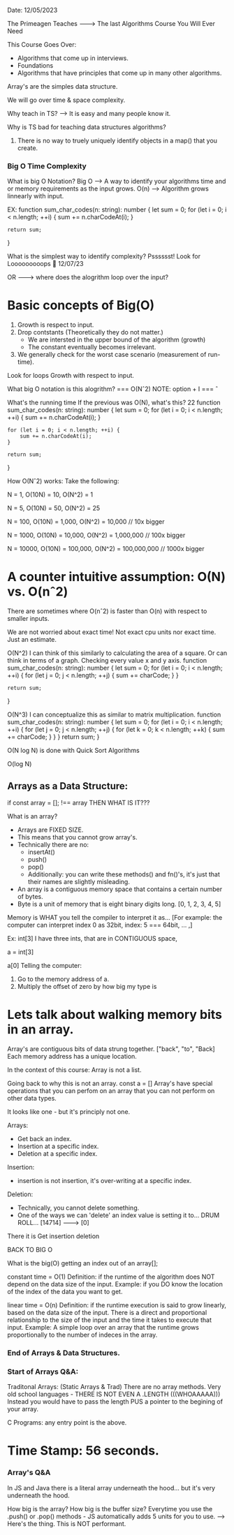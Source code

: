 Date: 12/05/2023

The Primeagen Teaches ---> The last Algorithms Course You Will Ever Need

This Course Goes Over:
- Algorithms that come up in interviews.
- Foundations
- Algorithms that have principles that come up in many other algorithms.

Array's are the simples data structure.

We will go over time & space complexity.

Why teach in TS? --> It is easy and many people know it. 

Why is TS bad for teaching data structures algorithms?
1. There is no way to truely uniquely identify objects in a map() that you create.


### Big O Time Complexity

What is big O Notation?
Big O --> A way to identify your algorithms time and or memory requirements as the input grows.
O(n) --> Algorithm grows linnearly with input.

EX: function sum_char_codes(n: string): number {
    let sum = 0;
    for (let i = 0; i < n.length; ++i) {
        sum += n.charCodeAt(i);
    }

    return sum;
}

What is the simplest way to identify complexity?
Psssssst! Look for Looooooooops 🔂
12/07/23

OR ---> where does the alogrithm loop over the input?

# Basic concepts of Big(O)
1. Growth is respect to input.
2. Drop contstants (Theoretically they do not matter.)
    - We are intersted in the upper bound of the algorithm (growth)
    - The constant eventually becomes irrelevant. 
3. We generally check for the worst case scenario (measurement of run-time). 

Look for loops
Growth with respect to input.


What big O notation is this alogrithm? === O(Nˆ2) 
NOTE: option + I === ˆ

What's the running time
If the previous was O(N), what's this?
22
function sum_char_codes(n: string): number {
    let sum = 0;
    for (let i = 0; i < n.length; ++i) {
        sum += n.charCodeAt(i);
    }

    for (let i = 0; i < n.length; ++i) {
        sum += n.charCodeAt(i);
    }

    return sum;
}

How O(Nˆ2) works: 
Take the following:

N = 1, O(10N) = 10, O(N^2) = 1


N = 5, O(10N) = 50, O(N^2) = 25


N = 100, O(10N) = 1,000, O(N^2) = 10,000 // 10x bigger


N = 1000, O(10N) = 10,000, O(N^2) = 1,000,000 // 100x bigger


N = 10000, O(10N) = 100,000, O(N^2) = 100,000,000 // 1000x bigger

# A counter intuitive assumption: O(N) vs. O(nˆ2)
There are sometimes where O(nˆ2) is faster than O(n) with respect to smaller inputs.

We are not worried about exact time! Not exact cpu units nor exact time. Just an estimate.

O(N^2)
I can think of this similarly to calculating the area of a square. Or can think in terms of a graph.
Checking every value x and y axis. 
function sum_char_codes(n: string): number {
    let sum = 0;
    for (let i = 0; i < n.length; ++i) {
        for (let j = 0; j < n.length; ++j) {
            sum += charCode;
        }
    }

    return sum;
}

O(N^3)
I can conceptualize this as similar to matrix multiplication.
function sum_char_codes(n: string): number {
    let sum = 0;
    for (let i = 0; i < n.length; ++i) {
        for (let j = 0; j < n.length; ++j) {
            for (let k = 0; k < n.length; ++k) {
                sum += charCode;
            }
        }
    }
    return sum;
}

O(N log N) is done with Quick Sort Algorithms

O(log N)

## Arrays as a Data Structure:

if const array = []; !== array THEN WHAT IS IT???

What is an array? 
- Arrays are FIXED SIZE.
- This means that you cannot grow array's.
- Technically there are no: 
    - insertAt() 
    - push()
    - pop()
    - Additionally: you can write these methods() and fn()'s, it's just that their names are slightly misleading.
- An array is a contiguous memory space that contains a certain number of bytes.
- Byte is a unit of memory that is eight binary digits long.
[0, 1, 2, 3, 4, 5]

Memory is WHAT you tell the compiler to interpret it as...
[For example: the computer can interpret index 0 as 32bit, index: 5 === 64bit, ... ,]

Ex: int[3]
I have three ints, that are in CONTIGUOUS space, 

a = int[3]

a[0]
Telling the computer: 
1. Go to the memory address of a.
2. Multiply the offset of zero by how big my type is 

# Lets talk about walking memory bits in an array.
Array's are contiguous bits of data strung together. ["back", "to", "Back]
Each memory address has a unique location.

In the context of this course: Array is not a list. 

Going back to why this is not an array. const a = []
Array's have special operations that you can perfom on an array that you can not perform on other data types. 

It looks like one - but it's principly not one. 

Arrays: 
- Get back an index.
- Insertion at a specific index.
- Deletion at a specific index.

Insertion: 
- insertion is not insertion, it's over-writing at a specific index.

Deletion: 
- Technically, you cannot delete something.
- One of the ways we can 'delete' an index value is setting it to... DRUM ROLL... [14714] ---> [0]

There it is
Get
insertion
deletion

BACK TO BIG O

What is the big(O) getting an index out of an array[];

constant time = O(1)
Definition: if the runtime of the algorithm does NOT depend on the data size of the input.
Example: if you DO know the location of the index of the data you want to get.

linear time = O(n)
Definition: if the runtime execution is said to grow linearly, based on the data size of the input.
There is a direct and proportional relationship to the size of the input and the time it takes to execute that input.
Example: A simple loop over an array that the runtime grows proportionally to the number of indeces in the array.

### End of Arrays & Data Structures.

### Start of Arrays Q&A:
Traditonal Arrays: (Static Arrays & Trad)
There are no array methods.
Very old school languages - THERE IS NOT EVEN A .LENGTH (((WHOAAAAA)))
Instead you would have to pass the length PUS a pointer to the begining of your array.

C Programs: any entry point is the above.

# Time Stamp: 56 seconds.

### Array's Q&A 

In JS and Java there is a literal array underneath the hood... but it's very underneath the hood.

How big is the array? How big is the buffer size? 
Everytime you use the .push() or .pop() methods - JS automatically adds 5 units for you to use.
--> Here's the thing. This is NOT performant.